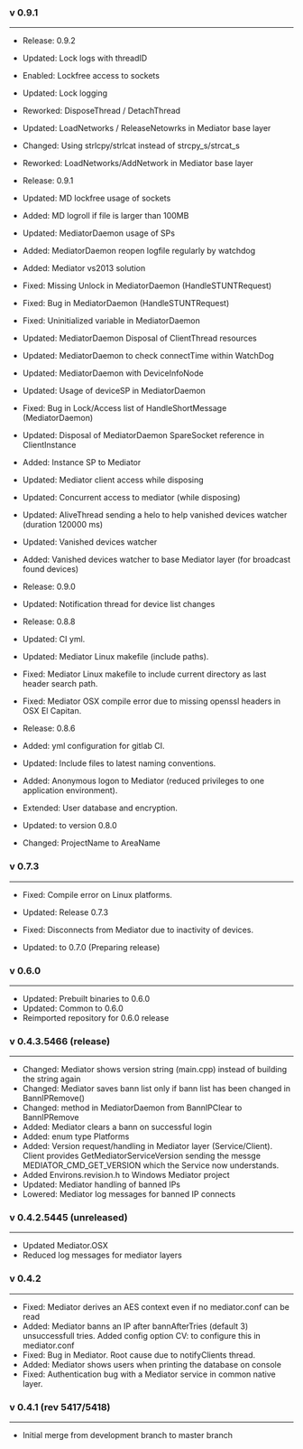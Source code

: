 ### v 0.9.1

---------------------------

* Release: 0.9.2
* Updated: Lock logs with threadID
* Enabled: Lockfree access to sockets
* Updated: Lock logging
* Reworked: DisposeThread / DetachThread
* Updated: LoadNetworks / ReleaseNetowrks in Mediator base layer
* Changed: Using strlcpy/strlcat instead of strcpy_s/strcat_s
* Reworked: LoadNetworks/AddNetwork in Mediator base layer


* Release: 0.9.1
* Updated: MD lockfree usage of sockets
* Added: MD logroll if file is larger than 100MB
* Updated: MediatorDaemon usage of SPs
* Added: MediatorDaemon reopen logfile regularly by watchdog
* Added: Mediator vs2013 solution
* Fixed: Missing Unlock in MediatorDaemon (HandleSTUNTRequest)
* Fixed: Bug in MediatorDaemon (HandleSTUNTRequest)
* Fixed: Uninitialized variable in MediatorDaemon
* Updated: MediatorDaemon Disposal of ClientThread resources
* Updated: MediatorDaemon to check connectTime within WatchDog
* Updated: MediatorDaemon with DeviceInfoNode
* Updated: Usage of deviceSP in MediatorDaemon
* Fixed: Bug in Lock/Access list of HandleShortMessage (MediatorDaemon)
* Updated: Disposal of MediatorDaemon SpareSocket reference in ClientInstance
* Added: Instance SP to Mediator
* Updated: Mediator client access while disposing
* Updated: Concurrent access to mediator (while disposing)
* Updated: AliveThread sending a helo to help vanished devices watcher (duration 120000 ms)
* Updated: Vanished devices watcher
* Added: Vanished devices watcher to base Mediator layer (for broadcast found devices)


* Release: 0.9.0
* Updated: Notification thread for device list changes


* Release: 0.8.8
* Updated: CI yml.
* Updated: Mediator Linux makefile (include paths).
* Fixed: Mediator Linux makefile to include current directory as last header search path.
* Fixed: Mediator OSX compile error due to missing openssl headers in OSX El Capitan.

* Release: 0.8.6
* Added: yml configuration for gitlab CI.
* Updated: Include files to latest naming conventions.

* Added: Anonymous logon to Mediator (reduced privileges to one application environment).
* Extended: User database and encryption.
* Updated: to version 0.8.0
* Changed: ProjectName to AreaName


### v 0.7.3

---------------------------

* Fixed: Compile error on Linux platforms.
* Updated: Release 0.7.3

* Fixed: Disconnects from Mediator due to inactivity of devices.
* Updated: to 0.7.0 (Preparing release)


### v 0.6.0

---------------------------

* Updated: Prebuilt binaries to 0.6.0
* Updated: Common to 0.6.0
* Reimported repository for 0.6.0 release



### v 0.4.3.5466 (release)

---------------------------

* Changed: Mediator shows version string (main.cpp) instead of building the string again
* Changed: Mediator saves bann list only if bann list has been changed in BannIPRemove()
* Changed: method in MediatorDaemon from BannIPClear to BannIPRemove
* Added: Mediator clears a bann on successful login
* Added: enum type Platforms
* Added: Version request/handling in Mediator layer (Service/Client). Client provides GetMediatorServiceVersion sending the messge MEDIATOR_CMD_GET_VERSION which the Service now understands.
* Added Environs.revision.h to Windows Mediator project
* Updated: Mediator handling of banned IPs
* Lowered: Mediator log messages for banned IP connects



### v 0.4.2.5445 (unreleased)

---------------------------

* Updated Mediator.OSX 
* Reduced log messages for mediator layers


### v 0.4.2

---------------------------

* Fixed: Mediator derives an AES context even if no mediator.conf can be read
* Added: Mediator banns an IP after bannAfterTries (default 3) unsuccessfull tries. Added config option CV: to configure this in mediator.conf
* Fixed: Bug in Mediator. Root cause due to notifyClients thread.
* Added: Mediator shows users when printing the database on console
* Fixed: Authentication bug with a Mediator service in common native layer.


### v 0.4.1 (rev 5417/5418)

---------------------------

* Initial merge from development branch to master branch